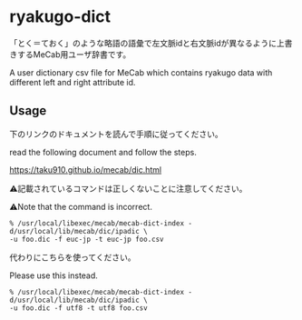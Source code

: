 # ryakugo-dict

「とく＝ておく」のような略語の語彙で左文脈idと右文脈idが異なるように上書きするMeCab用ユーザ辞書です。

A user dictionary csv file for MeCab which contains ryakugo data with different left and right attribute id.

## Usage
下のリンクのドキュメントを読んで手順に従ってください。

read the following document and follow the steps.

https://taku910.github.io/mecab/dic.html


⚠️記載されているコマンドは正しくないことに注意してください。

⚠️Note that the command is incorrect. 

```
% /usr/local/libexec/mecab/mecab-dict-index -d/usr/local/lib/mecab/dic/ipadic \
-u foo.dic -f euc-jp -t euc-jp foo.csv
```
代わりにこちらを使ってください。

Please use this instead.

```
% /usr/local/libexec/mecab/mecab-dict-index -d/usr/local/lib/mecab/dic/ipadic \
-u foo.dic -f utf8 -t utf8 foo.csv
```
